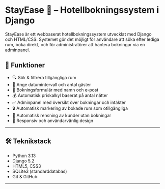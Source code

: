# StayEase 🏨 – Hotellbokningssystem i Django

StayEase är ett webbaserat hotellbokningssystem utvecklat med Django och HTML/CSS. Systemet gör det möjligt för användare att söka efter lediga rum, boka direkt, och för administratörer att hantera bokningar via en adminpanel.

## 🌟 Funktioner

- 🔍 Sök & filtrera tillgängliga rum
- 📅 Ange datumintervall och antal gäster
- 🧾 Bokningsformulär med namn och e-post
- 💰 Automatisk priskalkyl baserat på antal nätter
- ✅ Adminpanel med översikt över bokningar och intäkter
- 🔒 Automatisk markering av bokade rum som otillgängliga
- 🧼 Automatisk rensning av kunder utan bokningar
- 📱 Responsiv och användarvänlig design

---

## 🛠️ Teknikstack

- Python 3.13
- Django 5.2
- HTML5, CSS3
- SQLite3 (standarddatabas)
- Git & GitHub

---
